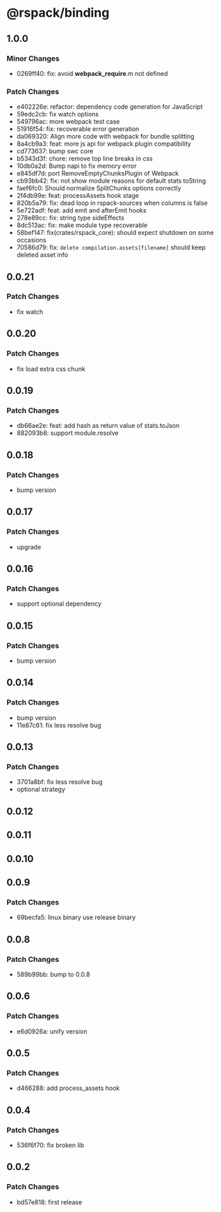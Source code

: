 # @rspack/binding

## 1.0.0

### Minor Changes

- 0269ff40: fix: avoid **webpack_require**.m not defined

### Patch Changes

- e402226e: refactor: dependency code generation for JavaScript
- 59edc2cb: fix watch options
- 549796ac: more webpack test case
- 51916f54: fix: recoverable error generation
- da069320: Align more code with webpack for bundle splitting
- 8a4cb9a3: feat: more js api for webpack plugin compatibility
- cd773637: bump swc core
- b5343d3f: chore: remove top line breaks in css
- 10db0a2d: Bump napi to fix memory error
- e845df7d: port RemoveEmptyChunksPlugin of Webpack
- cb93bb42: fix: not show module reasons for default stats toString
- faef6fc0: Should normalize SplitChunks options correctly
- 2f4db99e: feat: processAssets hook stage
- 820b5a79: fix: dead loop in rspack-sources when columns is false
- 5e722adf: feat: add emit and afterEmit hooks
- 278e89cc: fix: string type sideEffects
- 8dc513ac: fix: make module type recoverable
- 58bef147: fix(crates/rspack_core): should expect shutdown on some occasions
- 70586d79: fix: `delete compilation.assets[filename]` should keep deleted asset info

## 0.0.21

### Patch Changes

- fix watch

## 0.0.20

### Patch Changes

- fix load extra css chunk

## 0.0.19

### Patch Changes

- db66ae2e: feat: add hash as return value of stats.toJson
- 882093b8: support module.resolve

## 0.0.18

### Patch Changes

- bump version

## 0.0.17

### Patch Changes

- upgrade

## 0.0.16

### Patch Changes

- support optional dependency

## 0.0.15

### Patch Changes

- bump version

## 0.0.14

### Patch Changes

- bump version
- 11e87c61: fix less resolve bug

## 0.0.13

### Patch Changes

- 3701a8bf: fix less resolve bug
- optional strategy

## 0.0.12

## 0.0.11

## 0.0.10

## 0.0.9

### Patch Changes

- 69becfa5: linux binary use release binary

## 0.0.8

### Patch Changes

- 589b99bb: bump to 0.0.8

## 0.0.6

### Patch Changes

- e6d0926a: unify version

## 0.0.5

### Patch Changes

- d466288: add process_assets hook

## 0.0.4

### Patch Changes

- 536f6f70: fix broken lib

## 0.0.2

### Patch Changes

- bd57e818: first release
